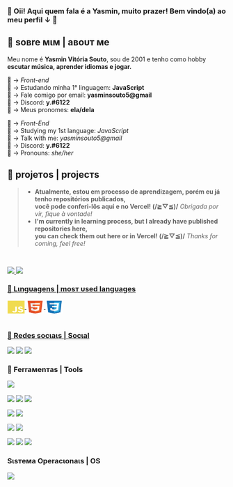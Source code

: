 ### 👋 Oii! Aqui quem fala é a Yasmin, muito prazer! Bem vindo(a) ao meu perfil ↓ 👋
## 💜 ѕoвre мιм | aвoυт мe

Meu nome é <strong>Yasmin Vitória Souto</strong>, sou de 2001 e tenho como hobby <strong>escutar música, aprender idiomas e jogar.</strong><br>

📌 → <i>Front-end<br></i>
📖 → Estudando minha 1° linguagem: <strong>JavaScript<br></strong>
💌 → Fale comigo por email: <strong>yasminsouto5@gmail<br></strong>
💬 → Discord: <strong>y.#6122<br></strong>
💜 → Meus pronomes: <strong>ela/dela<br></strong>

📌 → <i>Front-End<br></i>
📖 → Studying my 1st language: <i>JavaScript<br></i>
💌 → Talk with me: <i>yasminsouto5@gmail<br></i>
💬 → Discord: <strong>y.#6122<br></strong>
💜 → Pronouns: <i>she/her</i>

## 📅 projeтoѕ | projecтѕ
> + <strong>Atualmente, estou em processo de aprendizagem, porém eu já tenho repositórios <strong>publicados</strong>,<br> 
você pode conferi-lôs aqui e no Vercel! (/≧▽≦)/</strong> <i> Obrigada por vir, fique à vontade! </i>
> + <strong>I'm currently in learning process, but I already have <strong>published</strong> repositories here,<br>
you can check them out here or in Vercel! (/≧▽≦)/</strong> <i> Thanks for coming, feel free! </i>

<br><div align="left">
  <a href="https://github.com/YasmiNin9">
  <img height="180em" src="https://github-readme-stats.vercel.app/api?username=yasmiNin9&show_icons=true&theme=radical&include_all_commits=true&count_private=true"/>
  <img height="180em" src="https://github-readme-stats.vercel.app/api/top-langs/?username=yasmiNin9&layout=compact&langs_count=7&theme=radical"/>
</div>

### 📁 Lιngυagenѕ | moѕт υѕed langυageѕ
<div style="display: inline_block">
  <img align="center" alt="Rafa-Js" height="30" width="40" src="https://raw.githubusercontent.com/devicons/devicon/master/icons/javascript/javascript-plain.svg">
  <img align="center" alt="Rafa-HTML" height="30" width="40" src="https://raw.githubusercontent.com/devicons/devicon/master/icons/html5/html5-original.svg">
  <img align="center" alt="Rafa-CSS" height="30" width="40" src="https://raw.githubusercontent.com/devicons/devicon/master/icons/css3/css3-original.svg">
</div>

<br>

<div>  
  <h3> 📱 Redeѕ ѕocιaιѕ | Socιal </h3>
  <a href="https://www.linkedin.com/in/soutovit/" target="_blank"> <img src="https://img.shields.io/badge/LinkedIn-0077B5?style=for-the-badge&logo=linkedin&logoColor=white" target="_blank"></a>
  <a href="https://www.instagram.com/souto.vit/" target="_blank"> <img src="https://img.shields.io/badge/-Instagram-%23E4405F?style=for-the-badge&logo=instagram&logoColor=white" target="_blank"></a>
  <a href = "mailto:yasminsouto5@gmail.com"><img src="https://img.shields.io/badge/-Gmail-%23333?style=for-the-badge&logo=gmail&logoColor=white" target="_blank"></a>
 
</div>
  
<div>  
  <h3> 🔧 Ferraмenтaѕ | Toolѕ </h3>
  
  <a href="#"> <img src="https://img.shields.io/badge/Vercel-000000?style=for-the-badge&logo=vercel&logoColor=white"></a>
  
  <a href="#"> <img src="https://img.shields.io/badge/Figma-F24E1E?style=for-the-badge&logo=figma&logoColor=white"></a>
  <a href="#"> <img src="https://img.shields.io/badge/Adobe%20XD-470137?style=for-the-badge&logo=Adobe%20XD&logoColor=#FF61F6"></a>
  <a href="#"> <img src="https://img.shields.io/badge/Canva-%2300C4CC.svg?&style=for-the-badge&logo=Canva&logoColor=white"></a>
  
  <a href="#"> <img src="https://img.shields.io/badge/Google_chrome-4285F4?style=for-the-badge&logo=Google-chrome&logoColor=white"></a>
  <a href="#"> <img src="https://img.shields.io/badge/Opera-FF1B2D?style=for-the-badge&logo=Opera&logoColor=white"></a>
  
  <a href="#"> <img src="https://img.shields.io/badge/Visual_Studio_Code-0078D4?style=for-the-badge&logo=visual%20studio%20code&logoColor=white"></a>
  <a href="#"> <img src="https://img.shields.io/badge/GIT-E44C30?style=for-the-badge&logo=git&logoColor=white"></a>
  
  <a href="#"> <img src="https://img.shields.io/badge/HTML5-E34F26?style=for-the-badge&logo=html5&logoColor=white"></a>
  <a href="#"> <img src="https://img.shields.io/badge/CSS3-1572B6?style=for-the-badge&logo=css3&logoColor=white"></a>
  <a href="#"> <img src="https://img.shields.io/badge/JavaScript-F7DF1E?style=for-the-badge&logo=javascript&logoColor=black"></a>
  
   
 
</div>
  
<div>
   <h3> Sιѕтeмa Operacιonaιѕ | OS </h3>
   <a href="#"> <img src="https://img.shields.io/badge/Windows-0078D6?style=for-the-badge&logo=windows&logoColor=white"></a>
  
 
</div>
    

